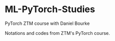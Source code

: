 # ML-PyTorch-Studies
PyTorch ZTM course with Daniel Bourke

Notations and codes from ZTM's PyTorch course.
